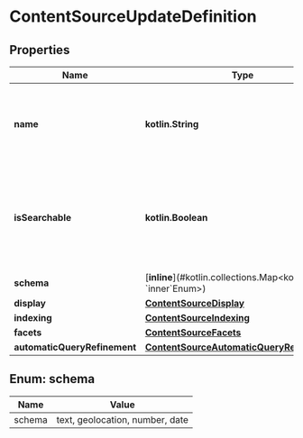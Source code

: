 
# ContentSourceUpdateDefinition

## Properties
Name | Type | Description | Notes
------------ | ------------- | ------------- | -------------
**name** | **kotlin.String** | The human readable display name for this Content Source. | 
**isSearchable** | **kotlin.Boolean** | Whether or not this Content Source will be searchable on the search page. | 
**schema** | [**inline**](#kotlin.collections.Map&lt;kotlin.String, &#x60;inner&#x60;Enum&gt;) |  |  [optional]
**display** | [**ContentSourceDisplay**](ContentSourceDisplay.md) |  |  [optional]
**indexing** | [**ContentSourceIndexing**](ContentSourceIndexing.md) |  |  [optional]
**facets** | [**ContentSourceFacets**](ContentSourceFacets.md) |  |  [optional]
**automaticQueryRefinement** | [**ContentSourceAutomaticQueryRefinements**](ContentSourceAutomaticQueryRefinements.md) |  |  [optional]


<a name="kotlin.collections.Map<kotlin.String, `inner`Enum>"></a>
## Enum: schema
Name | Value
---- | -----
schema | text, geolocation, number, date



